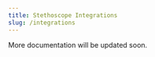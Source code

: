 ```yaml
---
title: Stethoscope Integrations
slug: /integrations
---
```


More documentation will be updated soon.
